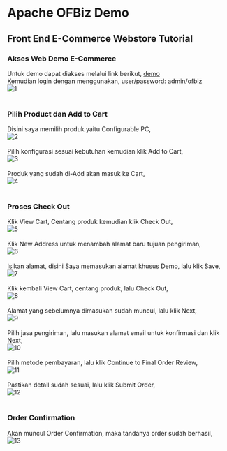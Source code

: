 # Apache OFBiz Demo
## Front End E-Commerce Webstore Tutorial

### Akses Web Demo E-Commerce
Untuk demo dapat diakses melalui link berikut, [demo](https://demo-stable.ofbiz.apache.org/ecommerce/control/main)<br>
Kemudian login dengan menggunakan, user/password: admin/ofbiz<br>
![1](gambar/demo/demo-ecommerce_1.jpg)<br><br>
### Pilih Product dan Add to Cart
Disini saya memilih produk yaitu Configurable PC,<br>
![2](gambar/demo/demo-ecommerce_2.jpg)<br><br>
Pilih konfigurasi sesuai kebutuhan kemudian klik Add to Cart,<br>
![3](gambar/demo/demo-ecommerce_3.jpg)<br><br>
Produk yang sudah di-Add akan masuk ke Cart,<br>
![4](gambar/demo/demo-ecommerce_4.jpg)<br><br>
### Proses Check Out
Klik View Cart, Centang produk kemudian klik Check Out,<br>
![5](gambar/demo/demo-ecommerce_5.jpg)<br><br>
Klik New Address untuk menambah alamat baru tujuan pengiriman,<br>
![6](gambar/demo/demo-ecommerce_6.jpg)<br><br>
Isikan alamat, disini Saya memasukan alamat khusus Demo, lalu klik Save,<br>
![7](gambar/demo/demo-ecommerce_7.jpg)<br><br>
Klik kembali View Cart, centang produk, lalu Check Out,<br>
![8](gambar/demo/demo-ecommerce_8.jpg)<br><br>
Alamat yang sebelumnya dimasukan sudah muncul, lalu klik Next,<br>
![9](gambar/demo/demo-ecommerce_9.jpg)<br><br>
Pilih jasa pengiriman, lalu masukan alamat email untuk konfirmasi dan klik Next,<br>
![10](gambar/demo/demo-ecommerce_10.jpg)<br><br>
Pilih metode pembayaran, lalu klik Continue to Final Order Review,<br>
![11](gambar/demo/demo-ecommerce_11.jpg)<br><br>
Pastikan detail sudah sesuai, lalu klik Submit Order,<br>
![12](gambar/demo/demo-ecommerce_12.jpg)<br><br>
### Order Confirmation
Akan muncul Order Confirmation, maka tandanya order sudah berhasil,<br>
![13](gambar/demo/demo-ecommerce_13.jpg)<br><br>
